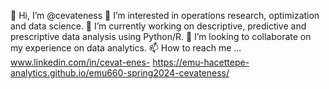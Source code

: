 👋 Hi, I’m @cevateness
👀 I’m interested in operations research, optimization and data science.
🌱 I’m currently working on descriptive, predictive and prescriptive data analysis using Python/R.
💞️ I’m looking to collaborate on my experience on data analytics.
📫 How to reach me ... www.linkedin.com/in/cevat-enes-
                        https://emu-hacettepe-analytics.github.io/emu660-spring2024-cevateness/

